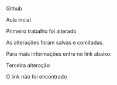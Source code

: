 Github

Aula incial

Primeiro trabalho foi alterado

As alterações foram salvas e comitadas.


Para mais informações entre no link abaixo:

Terceira alteração

O link não foi encontrado

